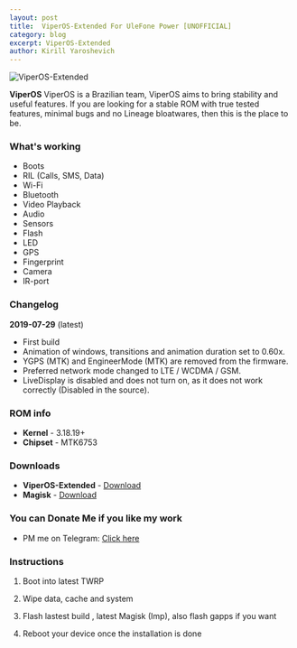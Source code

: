 ```yaml
---
layout: post
title:  ViperOS-Extended For UleFone Power [UNOFFICIAL]
category: blog
excerpt: ViperOS-Extended
author: Kirill Yaroshevich
---
```


![ViperOS-Extended](http://Hadenix.github.io/images/photo_2019-11-18_11-46-48.jpg)

**ViperOS** ViperOS is a Brazilian team, ViperOS aims to bring stability and useful features. If you are looking for a stable ROM with true tested features, minimal bugs and no Lineage bloatwares, then this is the place to be.

### What's working
* Boots
* RIL (Calls, SMS, Data)
* Wi-Fi
* Bluetooth
* Video Playback
* Audio
* Sensors
* Flash
* LED
* GPS
* Fingerprint
* Camera
* IR-port

### Changelog
**2019-07-29** (latest)
* First build
* Animation of windows, transitions and animation duration set to 0.60x.
* YGPS (MTK) and EngineerMode (MTK) are removed from the firmware.
* Preferred network mode changed to LTE / WCDMA / GSM.
* LiveDisplay is disabled and does not turn on, as it does not work correctly (Disabled in the source).

### ROM info
* **Kernel** - 3.18.19+
* **Chipset** - MTK6753

### Downloads
* **ViperOS-Extended** - [Download](https://androidfilehost.com/?w=files&flid=297284)
* **Magisk** - [Download](https://github.com/topjohnwu/Magisk/releases/tag/v19.3)

### You can Donate Me if you like my work
* PM me on Telegram: [Click here](https://web.telegram.org/#/im?p=@Hadenix)

### Instructions
1) Boot into latest TWRP

2) Wipe data, cache and system

3) Flash lastest build , latest Magisk (Imp), also flash gapps if you want

4) Reboot your device once the installation is done